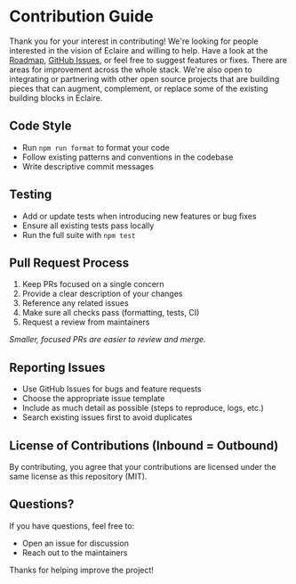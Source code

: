 # Contribution Guide

Thank you for your interest in contributing! We're looking for people interested in the vision of Eclaire and willing to help. Have a look at the [Roadmap](README.md#roadmap), [GitHub Issues](https://github.com/eclaire-labs/eclaire/issues), or feel free to suggest features or fixes. There are areas for improvement across the whole stack. We're also open to integrating or partnering with other open source projects that are building pieces that can augment, complement, or replace some of the existing building blocks in Eclaire.

## Code Style

- Run `npm run format` to format your code
- Follow existing patterns and conventions in the codebase
- Write descriptive commit messages

## Testing

- Add or update tests when introducing new features or bug fixes
- Ensure all existing tests pass locally
- Run the full suite with `npm test`

## Pull Request Process

1. Keep PRs focused on a single concern
2. Provide a clear description of your changes
3. Reference any related issues
4. Make sure all checks pass (formatting, tests, CI)
5. Request a review from maintainers

_Smaller, focused PRs are easier to review and merge._

## Reporting Issues

- Use GitHub Issues for bugs and feature requests
- Choose the appropriate issue template
- Include as much detail as possible (steps to reproduce, logs, etc.)
- Search existing issues first to avoid duplicates

## License of Contributions (Inbound = Outbound)
By contributing, you agree that your contributions are licensed under the same license as this repository (MIT).

## Questions?

If you have questions, feel free to:
- Open an issue for discussion
- Reach out to the maintainers

Thanks for helping improve the project!